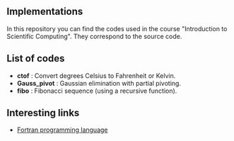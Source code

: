 ## Implementations
In this repository you can find the codes used in the course "Introduction to Scientific Computing". They correspond to the source code.

## List of codes
- **ctof** : Convert degrees Celsius to Fahrenheit or Kelvin.
- **Gauss_pivot** : Gaussian elimination with partial pivoting.
- **fibo** : Fibonacci sequence (using a recursive function).

## Interesting links
- [Fortran programming language](https://fortran-lang.org/en/)

